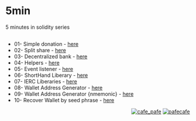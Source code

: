 # 5min
5 minutes in solidity series

##

- 01- Simple donation - [here](https://github.com/mosi-sol/5min/tree/main/01-simple-donation) 
- 02- Split share - [here](https://github.com/mosi-sol/5min/tree/main/02-Split-Share) 
- 03- Decentralized bank - [here](https://github.com/mosi-sol/5min/tree/main/03-decentralized-bank) 
- 04- Helpers - [here](https://github.com/mosi-sol/5min/tree/main/03-decentralized-bank) 
- 05- Event listener - [here](https://github.com/mosi-sol/5min/tree/main/05-Event-Listener) 
- 06- ShortHand Liberary - [here](https://github.com/mosi-sol/5min/tree/main/06-Shorthand) 
- 07- IERC Liberaries - [here](https://github.com/mosi-sol/5min/tree/main/07-IERC%20Lib) 
- 08- Wallet Address Generator - [here](https://github.com/mosi-sol/5min/tree/main/08-Wallet%20Address%20Generator) 
- 09- Wallet Address Generator {nmemonic} - [here](https://github.com/mosi-sol/5min/tree/main/09-Wallet%20Address%20Generator%20-%20nmemonic) 
- 10- Recover Wallet by seed phrase - [here](https://github.com/mosi-sol/5min/tree/main/10-Recover%20Wallet%20by%20seed) 

<p align="right"> 
    <a href="https://github.com/mosi-sol/5min" target="blank">
    <img src="https://img.shields.io/badge/5%20min-series-blue?style=flat" alt="cafe_pafe" /></a> 
    <a href="https://github.com/mosi-sol/5min" target="blank">
    <img src="https://img.shields.io/github/license/mosi-sol/live-contracts" alt="pafecafe" /></a>                                  
</p>
